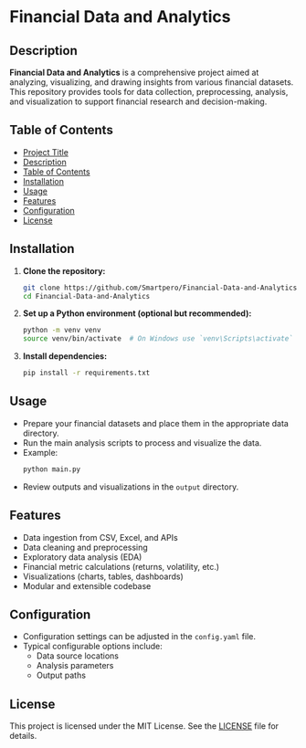 # Financial Data and Analytics

## Description

**Financial Data and Analytics** is a comprehensive project aimed at analyzing, visualizing, and drawing insights from various financial datasets. This repository provides tools for data collection, preprocessing, analysis, and visualization to support financial research and decision-making.

## Table of Contents

- [Project Title](#financial-data-and-analytics)
- [Description](#description)
- [Table of Contents](#table-of-contents)
- [Installation](#installation)
- [Usage](#usage)
- [Features](#features)
- [Configuration](#configuration)
- [License](#license)

## Installation

1. **Clone the repository:**
   ```bash
   git clone https://github.com/Smartpero/Financial-Data-and-Analytics.git
   cd Financial-Data-and-Analytics
   ```

2. **Set up a Python environment (optional but recommended):**
   ```bash
   python -m venv venv
   source venv/bin/activate  # On Windows use `venv\Scripts\activate`
   ```

3. **Install dependencies:**
   ```bash
   pip install -r requirements.txt
   ```

## Usage

- Prepare your financial datasets and place them in the appropriate data directory.
- Run the main analysis scripts to process and visualize the data.
- Example:
  ```bash
  python main.py
  ```
- Review outputs and visualizations in the `output` directory.

## Features

- Data ingestion from CSV, Excel, and APIs
- Data cleaning and preprocessing
- Exploratory data analysis (EDA)
- Financial metric calculations (returns, volatility, etc.)
- Visualizations (charts, tables, dashboards)
- Modular and extensible codebase

## Configuration

- Configuration settings can be adjusted in the `config.yaml` file.
- Typical configurable options include:
  - Data source locations
  - Analysis parameters
  - Output paths

## License

This project is licensed under the MIT License. See the [LICENSE](LICENSE) file for details.

